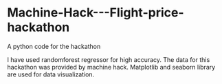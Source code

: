 # Machine-Hack---Flight-price-hackathon
A python code for the hackathon

I have used randomforest regressor for high accuracy. The data for this hackathon was provided by machine hack. 
Matplotlib and seaborn library are used for data visualization.
